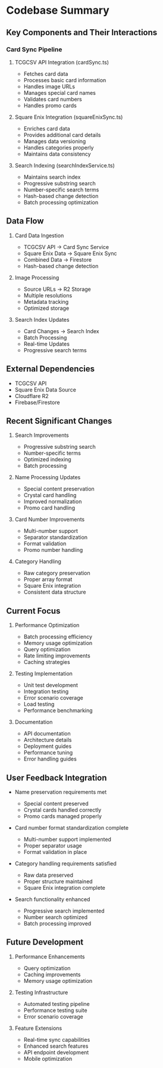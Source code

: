 # Codebase Summary

## Key Components and Their Interactions

### Card Sync Pipeline

1. TCGCSV API Integration (cardSync.ts)
   - Fetches card data
   - Processes basic card information
   - Handles image URLs
   - Manages special card names
   - Validates card numbers
   - Handles promo cards

2. Square Enix Integration (squareEnixSync.ts)
   - Enriches card data
   - Provides additional card details
   - Manages data versioning
   - Handles categories properly
   - Maintains data consistency

3. Search Indexing (searchIndexService.ts)
   - Maintains search index
   - Progressive substring search
   - Number-specific search terms
   - Hash-based change detection
   - Batch processing optimization

## Data Flow

1. Card Data Ingestion
   - TCGCSV API → Card Sync Service
   - Square Enix Data → Square Enix Sync
   - Combined Data → Firestore
   - Hash-based change detection

2. Image Processing
   - Source URLs → R2 Storage
   - Multiple resolutions
   - Metadata tracking
   - Optimized storage

3. Search Index Updates
   - Card Changes → Search Index
   - Batch Processing
   - Real-time Updates
   - Progressive search terms

## External Dependencies

- TCGCSV API
- Square Enix Data Source
- Cloudflare R2
- Firebase/Firestore

## Recent Significant Changes

1. Search Improvements
   - Progressive substring search
   - Number-specific terms
   - Optimized indexing
   - Batch processing

2. Name Processing Updates
   - Special content preservation
   - Crystal card handling
   - Improved normalization
   - Promo card handling

3. Card Number Improvements
   - Multi-number support
   - Separator standardization
   - Format validation
   - Promo number handling

4. Category Handling
   - Raw category preservation
   - Proper array format
   - Square Enix integration
   - Consistent data structure

## Current Focus

1. Performance Optimization
   - Batch processing efficiency
   - Memory usage optimization
   - Query optimization
   - Rate limiting improvements
   - Caching strategies

2. Testing Implementation
   - Unit test development
   - Integration testing
   - Error scenario coverage
   - Load testing
   - Performance benchmarking

3. Documentation
   - API documentation
   - Architecture details
   - Deployment guides
   - Performance tuning
   - Error handling guides

## User Feedback Integration

- Name preservation requirements met
  - Special content preserved
  - Crystal cards handled correctly
  - Promo cards managed properly

- Card number format standardization complete
  - Multi-number support implemented
  - Proper separator usage
  - Format validation in place

- Category handling requirements satisfied
  - Raw data preserved
  - Proper structure maintained
  - Square Enix integration complete

- Search functionality enhanced
  - Progressive search implemented
  - Number search optimized
  - Batch processing improved

## Future Development

1. Performance Enhancements
   - Query optimization
   - Caching improvements
   - Memory usage optimization

2. Testing Infrastructure
   - Automated testing pipeline
   - Performance testing suite
   - Error scenario coverage

3. Feature Extensions
   - Real-time sync capabilities
   - Enhanced search features
   - API endpoint development
   - Mobile optimization
